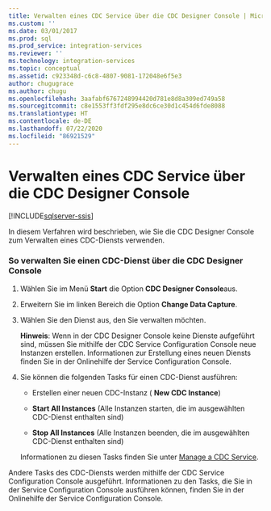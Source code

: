 ```yaml
---
title: Verwalten eines CDC Service über die CDC Designer Console | Microsoft-Dokumentation
ms.custom: ''
ms.date: 03/01/2017
ms.prod: sql
ms.prod_service: integration-services
ms.reviewer: ''
ms.technology: integration-services
ms.topic: conceptual
ms.assetid: c923348d-c6c8-4807-9081-172048e6f5e3
author: chugugrace
ms.author: chugu
ms.openlocfilehash: 3aafabf6767248994420d781e8d8a309ed749a58
ms.sourcegitcommit: c8e1553ff3fdf295e8dc6ce30d1c454d6fde8088
ms.translationtype: HT
ms.contentlocale: de-DE
ms.lasthandoff: 07/22/2020
ms.locfileid: "86921529"
---
```

# <a name="how-to-manage-a-cdc-service-from-the-cdc-designer-console"></a>Verwalten eines CDC Service über die CDC Designer Console

[!INCLUDE[sqlserver-ssis](../../includes/applies-to-version/sqlserver-ssis.md)]


  In diesem Verfahren wird beschrieben, wie Sie die CDC Designer Console zum Verwalten eines CDC-Diensts verwenden.  
  
### <a name="to-manage-a-cdc-service-from-the-cdc-designer-console"></a>So verwalten Sie einen CDC-Dienst über die CDC Designer Console  
  
1.  Wählen Sie im Menü **Start** die Option **CDC Designer Console**aus.  
  
2.  Erweitern Sie im linken Bereich die Option **Change Data Capture**.  
  
3.  Wählen Sie den Dienst aus, den Sie verwalten möchten.  
  
     **Hinweis**: Wenn in der CDC Designer Console keine Dienste aufgeführt sind, müssen Sie mithilfe der CDC Service Configuration Console neue Instanzen erstellen. Informationen zur Erstellung eines neuen Diensts finden Sie in der Onlinehilfe der Service Configuration Console.  
  
4.  Sie können die folgenden Tasks für einen CDC-Dienst ausführen:  
  
    -   Erstellen einer neuen CDC-Instanz ( **New CDC Instance**)  
  
    -   **Start All Instances** (Alle Instanzen starten, die im ausgewählten CDC-Dienst enthalten sind)  
  
    -   **Stop All Instances** (Alle Instanzen beenden, die im ausgewählten CDC-Dienst enthalten sind)  
  
     Informationen zu diesen Tasks finden Sie unter [Manage a CDC Service](../../integration-services/change-data-capture/manage-a-cdc-service.md).  
  
 Andere Tasks des CDC-Diensts werden mithilfe der CDC Service Configuration Console ausgeführt. Informationen zu den Tasks, die Sie in der Service Configuration Console ausführen können, finden Sie in der Onlinehilfe der Service Configuration Console.  
  
  
